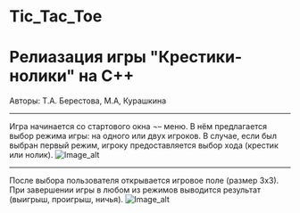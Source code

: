 # Tic_Tac_Toe
Релиазация игры "Крестики-нолики" на С++
=========================================
Авторы: Т.А. Берестова, М.А, Курашкина
***
Игра начинается со стартового окна ¬– меню. В нём предлагается выбор режима игры: на одного или двух игроков. В случае, если был выбран первый режим, игроку предоставляется выбор хода (крестик или нолик). 
![Image_alt](http://immage.biz/images/2019/12/25/Snsi.jpg)
***
После выбора пользователя открывается игровое поле (размер 3х3). При завершении игры в любом из режимов выводится результат (выигрыш, проигрыш, ничья).
![Image_alt](http://immage.biz/images/2019/12/25/Snsu.jpg)
